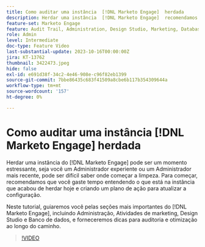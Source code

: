```yaml
---
title: Como auditar uma instância  [!DNL Marketo Engage]  herdada
description: Herdar uma instância  [!DNL Marketo Engage]  recomendamos que você gaste tempo entendendo o que está na instância e criando um plano de ação para atualizar a configuração. Este tutorial aborda as seções mais importantes do  [!DNL Marketo Engage], incluindo Administração, Atividades de marketing, Design Studio e Banco de dados, e fornece dicas para auditoria e otimização ao longo do caminho.
feature-set: Marketo Engage
feature: Audit Trail, Administration, Design Studio, Marketing, Database
role: Admin
level: Intermediate
doc-type: Feature Video
last-substantial-update: 2023-10-16T00:00:00Z
jira: KT-13762
thumbnail: 3422473.jpeg
hide: false
exl-id: e691d38f-34c2-4e46-908e-c96f82eb1399
source-git-commit: 7bbe86435c683f41509a8cbe6b117b354309644a
workflow-type: tm+mt
source-wordcount: '157'
ht-degree: 0%

---
```


# Como auditar uma instância [!DNL Marketo Engage] herdada

Herdar uma instância do [!DNL Marketo Engage] pode ser um momento estressante, seja você um Administrador experiente ou um Administrador mais recente, pode ser difícil saber onde começar a limpeza. Para começar, recomendamos que você gaste tempo entendendo o que está na instância que acabou de herdar hoje e criando um plano de ação para atualizar a configuração.

Neste tutorial, guiaremos você pelas seções mais importantes do [!DNL Marketo Engage], incluindo Administração, Atividades de marketing, Design Studio e Banco de dados, e forneceremos dicas para auditoria e otimização ao longo do caminho.

>[!VIDEO](https://video.tv.adobe.com/v/3422473/?learn=on)
